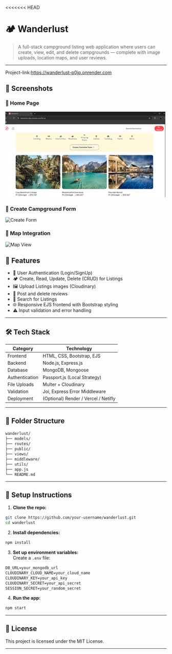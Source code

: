 <<<<<<< HEAD
# 🏕️ Wanderlust

> A full-stack campground listing web application where users can create, view, edit, and delete campgrounds — complete with image uploads, location maps, and user reviews.

---
Project-link:https://wanderlust-p0jp.onrender.com

## 📸 Screenshots

### 🔹 Home Page
<img src="./screenshots/home.png" alt="Home Page" width="500"/>

### 🔹 Create Campground Form
<img src="./screenshots/create-form.png" alt="Create Form" width="500"/>

### 🔹 Map Integration
<img src="./screenshots/map.png" alt="Map View" width="500"/>

## 🚀 Features

- 🔐 User Authentication (Login/SignUp)
- 🏕️ Create, Read, Update, Delete (CRUD) for Listings
- 🖼️ Upload Listings images (Cloudinary)
- 💬 Post and delete reviews
- 🔎 Search for Listings
- 🌐 Responsive EJS frontend with Bootstrap styling
- ⚠️ Input validation and error handling

---

## 🛠️ Tech Stack

| Category       | Technology                           |
| -------------- | ------------------------------------ |
| Frontend       | HTML, CSS, Bootstrap, EJS            |
| Backend        | Node.js, Express.js                  |
| Database       | MongoDB, Mongoose                    |
| Authentication | Passport.js (Local Strategy)         |
| File Uploads   | Multer + Cloudinary                  |
| Validation     | Joi, Express Error Middleware        |
| Deployment     | (Optional) Render / Vercel / Netifly |

---

## 📂 Folder Structure

```
wanderlust/
├── models/
├── routes/
├── public/
├── views/
├── middleware/
├── utils/
├── app.js
└── README.md
```

---

## 🧪 Setup Instructions

1. **Clone the repo:**

```bash
git clone https://github.com/your-username/wanderlust.git
cd wanderlust
```

2. **Install dependencies:**

```bash
npm install
```

3. **Set up environment variables:**  
   Create a `.env` file:

```env
DB_URL=your_mongodb_url
CLOUDINARY_CLOUD_NAME=your_cloud_name
CLOUDINARY_KEY=your_api_key
CLOUDINARY_SECRET=your_api_secret
SESSION_SECRET=your_random_secret
```

4. **Run the app:**

```bash
npm start
```

---

## 📄 License

This project is licensed under the MIT License.

---



